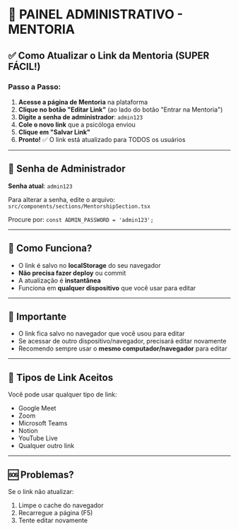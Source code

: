 # 🎯 PAINEL ADMINISTRATIVO - MENTORIA

## ✅ Como Atualizar o Link da Mentoria (SUPER FÁCIL!)

### Passo a Passo:

1. **Acesse a página de Mentoria** na plataforma
2. **Clique no botão "Editar Link"** (ao lado do botão "Entrar na Mentoria")
3. **Digite a senha de administrador**: `admin123`
4. **Cole o novo link** que a psicóloga enviou
5. **Clique em "Salvar Link"**
6. **Pronto!** ✅ O link está atualizado para TODOS os usuários

---

## 🔐 Senha de Administrador

**Senha atual**: `admin123`

Para alterar a senha, edite o arquivo:
`src/components/sections/MentorshipSection.tsx`

Procure por: `const ADMIN_PASSWORD = 'admin123';`

---

## 💾 Como Funciona?

- O link é salvo no **localStorage** do seu navegador
- **Não precisa fazer deploy** ou commit
- A atualização é **instantânea**
- Funciona em **qualquer dispositivo** que você usar para editar

---

## 📱 Importante

- O link fica salvo no navegador que você usou para editar
- Se acessar de outro dispositivo/navegador, precisará editar novamente
- Recomendo sempre usar o **mesmo computador/navegador** para editar

---

## 🎥 Tipos de Link Aceitos

Você pode usar qualquer tipo de link:
- Google Meet
- Zoom
- Microsoft Teams
- Notion
- YouTube Live
- Qualquer outro link

---

## 🆘 Problemas?

Se o link não atualizar:
1. Limpe o cache do navegador
2. Recarregue a página (F5)
3. Tente editar novamente
